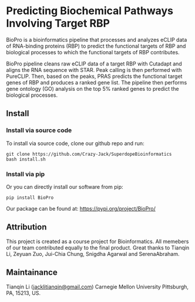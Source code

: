 # Predicting Biochemical Pathways Involving Target RBP

BioPro is a bioinformatics pipeline that processes and analyzes eCLIP data of RNA-binding proteins (RBP) to predict the functional targets of RBP and biological processes to which the functional targets of RBP contributes.

BioPro pipeline cleans raw eCLIP data of a target RBP with Cutadapt and aligns the RNA sequence with STAR. Peak calling is then performed with PureCLIP. Then, based on the peaks, PRAS predicts the functional target genes of RBP and produces a ranked gene list. The pipeline then performs gene ontology (GO) analysis on the top 5% ranked genes to predict the biological processes. 


## Install

### Install via source code

To install via source code, clone our github repo and run:

```
git clone https://github.com/Crazy-Jack/SuperdopeBioinformatics
bash install.sh
```


### Install via pip

Or you can directly install our software from pip:

`pip install BioPro`

Our package can be found at: https://pypi.org/project/BioPro/


## Attribution

This project is created as a course project for Bioinformatics. All memebers of our team contributed equally to the final product. Great thanks to Tianqin Li, Zeyuan Zuo, Jui-Chia Chung, Snigdha Agarwal and SerenaAbraham. 

## Maintainance

Tianqin Li (jacklitianqin@gmail.com)
Carnegie Mellon University
Pittsburgh, PA, 15213, US.

